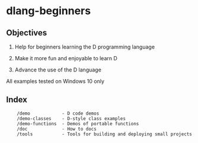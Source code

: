 # dlang-beginners

## Objectives

 1. Help for beginners learning the D programming language
 
 2. Make it more fun and enjoyable to learn D
 
 3. Advance the use of the D language
 
 All examples tested on Windows 10 only
 
## Index

		/demo            - D code demos
		/demo-classes    - D-style class examples
		/demo-functions  - Demos of portable functions 
		/doc             - How to docs
		/tools           - Tools for building and deploying small projects

